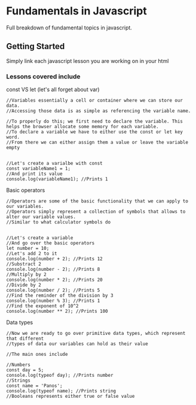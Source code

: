 # Fundamentals in Javascript

Full breakdown of fundamental topics in javascript.

## Getting Started

Simply link each javascript lesson you are working on in your html

### Lessons covered include

const VS let (let's all forget about var)

```
//Variables essentially a cell or container where we can store our data.
//Accessing those data is as simple as referencing the variable name.

//To properly do this; we first need to declare the variable. This helps the browser allocate some memory for each variable.
//To declare a variable we have to either use the const or let key word.
//From there we can either assign them a value or leave the variable empty


//Let's create a varialbe with const
const variableName1 = 1;
//And print its value
console.log(variableName1); //Prints 1
```

Basic operators

```
//Operators are some of the basic functionality that we can apply to our variables.
//Operators simply represent a collection of symbols that allows to alter our variable values.
//Similar to what calculator symbols do


//Let's create a variable
//And go over the basic operators
let number = 10;
//Let's add 2 to it
console.log(number + 2); //Prints 12
//Substract 2
console.log(number - 2); //Prints 8
//Multiply by 2
console.log(number * 2); //Prints 20
//Divide by 2
console.log(number / 2); //Prints 5
//Find the reminder of the division by 3
console.log(number % 3); //Prints 1
//Find the exponent of 10^2
console.log(number ** 2); //Prints 100
```

Data types

```
//Now we are ready to go over primitive data types, which represent that different
//types of data our variables can hold as their value

//The main ones include 

//Numbers
const day = 5;
console.log(typeof day); //Prints number
//Strings
const name = 'Panos';
console.log(typeof name); //Prints string
//Booleans represents either true or false value
```
